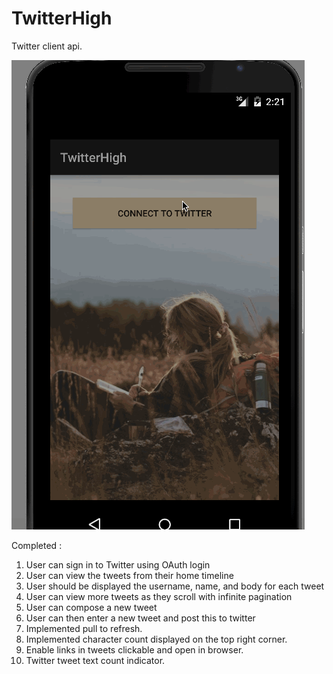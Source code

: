 # TwitterHigh
Twitter client api.

![Twitter client](https://github.com/svpranay/TwitterHigh/blob/master/twitterHigh.gif "TwitterHigh")

Completed : 
  1. User can sign in to Twitter using OAuth login
  2. User can view the tweets from their home timeline
  3. User should be displayed the username, name, and body for each tweet
  4. User can view more tweets as they scroll with infinite pagination
  5. User can compose a new tweet
  6. User can then enter a new tweet and post this to twitter
  7. Implemented pull to refresh.
  8. Implemented character count displayed on the top right corner.
  9. Enable links in tweets clickable and open in browser.
  10. Twitter tweet text count indicator.
  
